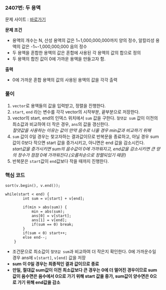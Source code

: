 ### 2407번: 두 용액

문제 사이트 : [바로가기](https://www.acmicpc.net/problem/2407)

**문제 조건**
- 용액의 개수는 N, 산성 용액의 값은 1~1,000,000,000까지 양의 정수, 알칼리성 용액의 값은 -1~-1,000,000,000 음의 정수
- 두 용액을 혼합한 용액의 값은 혼합에 사용된 각 용액의 값의 합으로 정의
- 두 용액의 합친 값이 0에 가까운 용액을 만들고자 함. 

**출력**  
- 0에 가까운 혼합 용액의 값의 사용된 용액의 값을 각각 출력

### 풀이
1. `vector`로 용액들의 값을 입력받고, 정렬을 진행한다.
2. `start`, `end` 라는 변수를 각각 vector의 시작부분, 끝부분으로 저장한다.
3. vector의 start, end의 인덱스 위치에서 `sum` 값을 구한다. `절댓값 sum` 값이 이전의 최소값과 비교하여 더 작은 경우, `ans`의 값을 갱신한다.  
_절댓값을 사용하는 이유는 값이 만약 음수로 나올 경우 min값과 비교하기 위해_
4. `sum` 값이 0일 경우는 찾고자하는 결과값이므로 반복문을 종료하고, 아닐 경우 sum 값이 0보다 작으면 start 값을 증가시키고, 아니면은 end 값을 감소시킨다.   
_start값을 증가시키면 sum의 음수값이 0에 가까워지고, end값을 감소시키면 큰 양의 정수가 점점 0에 가까워진다.(오름차순으로 정렬되있기 때문)_ 
5. 반복문은 `start`값이 `end`값보다 작을 때까지 진행한다. 

### 핵심 코드
```
sort(v.begin(), v.end());

while(start < end) {
        int sum = v[start] + v[end];

        if(min > abs(sum)) {
            min = abs(sum);
            ans[0] = v[start];
            ans[1] = v[end];
            if(sum == 0) break;
        }
        if(sum < 0) start++;
        else end--;
    }
```
- 조건문으로 최소값이 `절댓값 sum`과 비교하여 더 작은지 확인한다. 0에 가까운수일 경우 ans에 `v[start]`, `v[end]` 값을 저장
- **sum 이 0일 경우는 최종적인 결과 값이므로 종료**
- **만일, 절대값 sum값이 이전 최소값보다 큰 경우는 0에 더 멀어진 경우이므로 sum값이 음수면은 음수에서 0으로 가기 위해 start 값을 중가, sum값이 양수면은 0으로 가기 위해 end값을 감소**